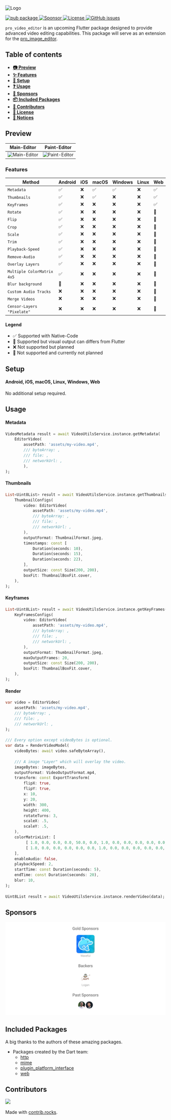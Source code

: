 <img src="https://github.com/hm21/pro_video_editor/blob/stable/assets/logo.jpg?raw=true" alt="Logo" />

<p>
    <a href="https://pub.dartlang.org/packages/pro_video_editor">
        <img src="https://img.shields.io/pub/v/pro_video_editor.svg" alt="pub package">
    </a>
    <a href="https://github.com/sponsors/hm21">
        <img src="https://img.shields.io/static/v1?label=Sponsor&message=%E2%9D%A4&logo=GitHub&color=%23f5372a" alt="Sponsor">
    </a>
    <a href="https://img.shields.io/github/license/hm21/pro_video_editor">
        <img src="https://img.shields.io/github/license/hm21/pro_video_editor" alt="License">
    </a>
    <a href="https://github.com/hm21/pro_video_editor/issues">
        <img src="https://img.shields.io/github/issues/hm21/pro_video_editor" alt="GitHub issues">
    </a> 
</p>

`pro_video_editor` is an upcoming Flutter package designed to provide advanced video editing capabilities. This package will serve as an extension for the [pro_image_editor](https://pub.dev/packages/pro_image_editor).


## Table of contents

- **[📷 Preview](#preview)**
- **[✨ Features](#features)**
- **[🔧 Setup](#setup)**
- **[❓ Usage](#usage)**
- **[💖 Sponsors](#sponsors)**
- **[📦 Included Packages](#included-packages)**
- **[🤝 Contributors](#contributors)**
- **[📜 License](LICENSE)**
- **[📜 Notices](NOTICES)**

## Preview
<table>
  <thead>
    <tr>
      <th align="center">Main-Editor</th>
      <th align="center">Paint-Editor</th>
    </tr>
  </thead>
  <tbody>
    <tr>
      <td align="center" width="50%">
        <img src="https://github.com/hm21/pro_video_editor/blob/stable/assets/preview/main_editor.jpg?raw=true" alt="Main-Editor" />
      </td>
      <td align="center" width="50%">
        <img src="https://github.com/hm21/pro_video_editor/blob/stable/assets/preview/paint_editor.jpg?raw=true" alt="Paint-Editor" />
      </td>
    </tr>
  </tbody>
</table>


### Features

| Method                     | Android | iOS  | macOS  | Windows  | Linux  | Web   |
|----------------------------|---------|------|--------|----------|--------|-------|
| `Metadata`                 | ✅      | ❌  | ✅     | ✅      | ❌     | ✅   |
| `Thumbnails`               | ✅      | ❌  | ✅     | ❌      | ❌     | ✅   |
| `KeyFrames`                | ✅      | ❌  | ❌     | ❌      | ❌     | ✅   |
| `Rotate`                   | ✅      | ❌  | ❌     | ❌      | ❌     | 🚫   |
| `Flip`                     | ✅      | ❌  | ❌     | ❌      | ❌     | 🚫   |
| `Crop`                     | ✅      | ❌  | ❌     | ❌      | ❌     | 🚫   |
| `Scale`                    | ✅      | ❌  | ❌     | ❌      | ❌     | 🚫   |
| `Trim`                     | ✅      | ❌  | ❌     | ❌      | ❌     | 🚫   |
| `Playback-Speed`           | ✅      | ❌  | ❌     | ❌      | ❌     | 🚫   |
| `Remove-Audio`             | ✅      | ❌  | ❌     | ❌      | ❌     | 🚫   |
| `Overlay Layers`           | ✅      | ❌  | ❌     | ❌      | ❌     | 🚫   |
| `Multiple ColorMatrix 4x5` | ✅      | ❌  | ❌     | ❌      | ❌     | 🚫   |
| `Blur background`          | 🧪      | ❌  | ❌     | ❌      | ❌     | 🚫   |
| `Custom Audio Tracks`      | ❌      | ❌  | ❌     | ❌      | ❌     | 🚫   |
| `Merge Videos`             | ❌      | ❌  | ❌     | ❌      | ❌     | 🚫   |
| `Censor-Layers "Pixelate"` | ❌      | ❌  | ❌     | ❌      | ❌     | 🚫   |



#### Legend
- ✅ Supported with Native-Code 
- 🧪 Supported but visual output can differs from Flutter
- ❌ Not supported but planned
- 🚫 Not supported and currently not planned

## Setup

#### Android, iOS, macOS, Linux, Windows, Web

No additional setup required.

## Usage
#### Metadata
```dart
VideoMetadata result = await VideoUtilsService.instance.getMetadata(
    EditorVideo(
        assetPath: 'assets/my-video.mp4',
        /// byteArray: ,
        /// file: ,
        /// networkUrl: ,
        ),
);
```

#### Thumbnails 

```dart
List<Uint8List> result = await VideoUtilsService.instance.getThumbnails(
    ThumbnailConfigs(
        video: EditorVideo(
            assetPath: 'assets/my-video.mp4',
            /// byteArray: ,
            /// file: ,
            /// networkUrl: ,
        ),
        outputFormat: ThumbnailFormat.jpeg,
        timestamps: const [
            Duration(seconds: 10),
            Duration(seconds: 15),
            Duration(seconds: 22),
        ],
        outputSize: const Size(200, 200),
        boxFit: ThumbnailBoxFit.cover,
    ),
);
```

#### Keyframes

```dart
List<Uint8List> result = await VideoUtilsService.instance.getKeyFrames(
    KeyFramesConfigs(
        video: EditorVideo(
            assetPath: 'assets/my-video.mp4',
            /// byteArray: ,
            /// file: ,
            /// networkUrl: ,
        ),
        outputFormat: ThumbnailFormat.jpeg,
        maxOutputFrames: 20,
        outputSize: const Size(200, 200),
        boxFit: ThumbnailBoxFit.cover,
    ),
);
```

#### Render
```dart
var video = EditorVideo(
    assetPath: 'assets/my-video.mp4',
    /// byteArray: ,
    /// file: ,
    /// networkUrl: ,
);

/// Every option except videoBytes is optional.
var data = RenderVideoModel(
    videoBytes: await video.safeByteArray(),

    /// A image "Layer" which will overlay the video.
    imageBytes: imageBytes,
    outputFormat: VideoOutputFormat.mp4,
    transform: const ExportTransform(
        flipX: true,
        flipY: true,
        x: 10,
        y: 20,
        width: 300,
        height: 400,
        rotateTurns: 3,
        scaleX: .5,
        scaleY: .5,
    ),
    colorMatrixList: [
         [ 1.0, 0.0, 0.0, 0.0, 50.0, 0.0, 1.0, 0.0, 0.0, 0.0, 0.0, 0.0, 1.0, 0.0, 0.0, 0.0, 0.0, 0.0, 1.0, 0.0 ],
         [ 1.0, 0.0, 0.0, 0.0, 0.0, 0.0, 1.0, 0.0, 0.0, 0.0, 0.0, 0.0, 1.0, 0.0, 0.0, 0.0, 0.0, 0.0, 1.0, 0.0 ],
    ],
    enableAudio: false,
    playbackSpeed: 2,
    startTime: const Duration(seconds: 5),
    endTime: const Duration(seconds: 20),
    blur: 10,
);

Uint8List result = await VideoUtilsService.instance.renderVideo(data);
```


## Sponsors 
<p align="center">
  <a href="https://github.com/sponsors/hm21">
    <img src='https://raw.githubusercontent.com/hm21/sponsors/main/sponsorkit/sponsors.svg'/>
  </a>
</p>

## Included Packages

A big thanks to the authors of these amazing packages.

- Packages created by the Dart team:
  - [http](https://pub.dev/packages/http)
  - [mime](https://pub.dev/packages/mime)
  - [plugin_platform_interface](https://pub.dev/packages/plugin_platform_interface)
  - [web](https://pub.dev/packages/web)


## Contributors
<a href="https://github.com/hm21/pro_video_editor/graphs/contributors">
  <img src="https://contrib.rocks/image?repo=hm21/pro_video_editor" />
</a>

Made with [contrib.rocks](https://contrib.rocks).